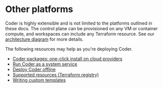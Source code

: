 # Other platforms

Coder is highly extensible and is not limited to the platforms outlined in these docs. The control plane can be provisioned on any VM or container compute, and workspaces can include any Terraform resource. See our [architecture diagram](../about/architecture.md) for more details.

The following resources may help as you're deploying Coder.

- [Coder packages: one-click install on cloud providers](https://github.com/coder/packages)
- [Run Coder as a system service](../install/packages.md)
- [Deploy Coder offline](../install/offline.md)
- [Supported resources (Terraform registry)](https://registry.terraform.io)
- [Writing custom templates](../templates.md)
